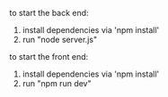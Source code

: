 to start the back end:
1. install dependencies via 'npm install'
2. run "node server.js"

to start the front end:
1. install dependencies via 'npm install'
2. run "npm run dev"
